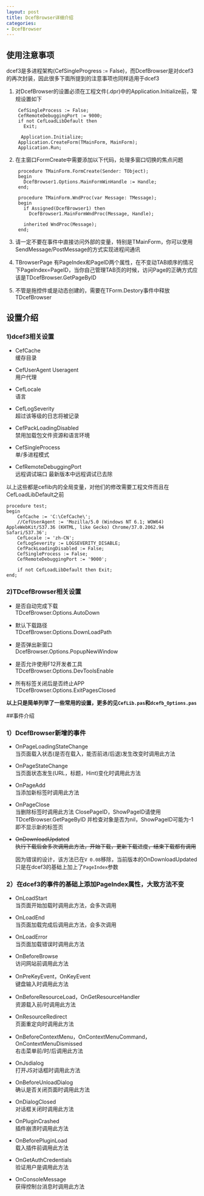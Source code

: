 ```yaml
---
layout: post
title: DcefBrowser详细介绍
categories:
- DcefBrowser 
---
```


## 使用注意事项

dcef3是多进程架构(CefSingleProgress := False)，而DcefBrowser是对dcef3的再次封装，因此很多下面所提到的注意事项也同样适用于dcef3
	
1. 对DcefBrowser的设置必须在工程文件(.dpr)中的Application.Initialize前，常规设置如下

		CefSingleProcess := False;      
		CefRemoteDebuggingPort := 9000;
		if not CefLoadLibDefault then
		  Exit; 
    
		 Application.Initialize;
		Application.CreateForm(TMainForm, MainForm);
		Application.Run; 	
2. 在主窗口FormCreate中需要添加以下代码，处理多窗口切换的焦点问题

    
		procedure TMainForm.FormCreate(Sender: TObject);
		begin
		  DcefBrowser1.Options.MainFormWinHandle := Handle;
		end;
    
		procedure TMainForm.WndProc(var Message: TMessage);
		begin
		  if Assigned(DcefBrowser1) then
		    DcefBrowser1.MainFormWndProc(Message, Handle);
		 
		  inherited WndProc(Message);
		end;

 	
3. 请一定不要在事件中直接访问外部的变量，特别是TMainForm，你可以使用SendMessage/PostMessage的方式实现进程间通讯   	
4. TBrowserPage 有PageIndex和PageID两个属性，在不变动TAB顺序的情况下PageIndex=PageID，当你自己管理TAB页的时候，访问Page的正确方式应该是TDcefBrowser.GetPageByID  
5. 不管是拖控件或是动态创建的，需要在TForm.Destory事件中释放TDcefBrowser

## 设置介绍

### 1)dcef3相关设置

* CefCache   
	缓存目录
	
* CefUserAgent Useragent  
	用户代理
  
* CefLocale   
	语言
		
* CefLogSeverity   
	超过该等级的日志将被记录
  
* CefPackLoadingDisabled   
	禁用加载包文件资源和语言环境
	
* CefSingleProcess   
	单/多进程模式
   	
* CefRemoteDebuggingPort   
	远程调试端口 最新版本中远程调试已去除
	
以上这些都是ceflib内的全局变量，对他们的修改需要工程文件而且在CefLoadLibDefault之前

	procedure test;
	begin
		CefCache := 'C:\CefCache\';
		//CefUserAgent := 'Mozilla/5.0 (Windows NT 6.1; WOW64) AppleWebKit/537.36 (KHTML, like Gecko) Chrome/37.0.2062.94 Safari/537.36';
		CefLocale := 'zh-CN';
		CefLogSeverity := LOGSEVERITY_DISABLE;
		CefPackLoadingDisabled := False;
		CefSingleProcess := False;
		CefRemoteDebuggingPort := '9000';
    
		if not CefLoadLibDefault then Exit;
	end;
    
		
	
### 2)TDcefBrowser相关设置

* 是否自动完成下载    
	TDcefBrowser.Options.AutoDown
	
* 默认下载路径     
	TDcefBrowser.Options.DownLoadPath
    	
* 是否弹出新窗口      
	DcefBrowser.Options.PopupNewWindow
  	
* 是否允许使用F12开发者工具      
	TDcefBrowser.Options.DevToolsEnable
  	
* 所有标签关闭后是否终止APP      
	TDcefBrowser.Options.ExitPagesClosed


**以上只是简单列举了一些常用的设置，更多的见`CefLib.pas`和`dcefb_Options.pas`**

##事件介绍

### 1）DcefBrowser新增的事件
 
* OnPageLoadingStateChange                 
	当页面载入状态(是否在载入，能否前进/后退)发生改变时调用此方法 

*  OnPageStateChange    
	当页面状态发生(URL，标题，Hint)变化时调用此方法
     	
* OnPageAdd   
	当添加新标签时调用此方法
 
* OnPageClose   
	当删除标签时调用此方法	
	ClosePageID，ShowPageID请使用TDcefBrowser.GetPageByID	并检查对象是否为nil，ShowPageID可能为-1即不显示新的标签页
	
* <s>OnDownloadUpdated</s> 	
	<s>执行下载后会多次调用此方法，开始下载，更新下载进度，结束下载都有调用</s>
	
	因为错误的设计，该方法已在`V 0.08`移除，当前版本的OnDownloadUpdated只是在dcef3的基础上加上了`PageIndex`参数 

### 2）在dcef3的事件的基础上添加PageIndex属性，大致方法不变  	
  * OnLoadStart   
	当页面开始加载时调用此方法，会多次调用 
	
  * OnLoadEnd   
	当页面加载完成后调用此方法，会多次调用
	
  * OnLoadError   
	当页面加载错误时调用此方法 
		
  * OnBeforeBrowse   
	访问网站前调用此方法 
		
  * OnPreKeyEvent，OnKeyEvent   
	键盘输入时调用此方法
	
  * OnBeforeResourceLoad，OnGetResourceHandler   
	资源载入前/时调用此方法
		
  * OnResourceRedirect   
	页面重定向时调用此方法
  
  * OnBeforeContextMenu，OnContextMenuCommand，OnContextMenuDismissed  
	右击菜单前/时/后调用此方法
	  	
  * OnJsdialog   
  	打开JS对话框时调用此方法
  
  * OnBeforeUnloadDialog   
	确认是否关闭页面时调用此方法
  	
  * OnDialogClosed   
	对话框关闭时调用此方法
	
  * OnPluginCrashed   
	插件崩溃时调用此方法
  	
  * OnBeforePluginLoad   
	载入插件前调用此方法
  	
  * OnGetAuthCredentials   
	验证用户是调用此方法
  	
  * OnConsoleMessage   
	获得控制台消息时调用此方法